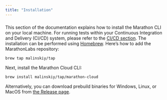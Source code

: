 ```yaml
---
title: "Installation"
---
```


###
This section of the documentation explains how to install the Marathon CLI on your local machine. 
For running tests within your Continuous Integration and Delivery (CI/CD) system, please refer to the [CI/CD section](./cicd).
The installation can be performed using [Homebrew](https://brew.sh/). Here’s how to add the MarathonLabs repository:
```shell
brew tap malinskiy/tap
```
Next, install the Marathon Cloud CLI:

```shell
brew install malinskiy/tap/marathon-cloud
```
Alternatively, you can download prebuild binaries for Windows, Linux, 
or MacOS from [the Release page](https://github.com/MarathonLabs/marathon-cloud-cli/releases).

